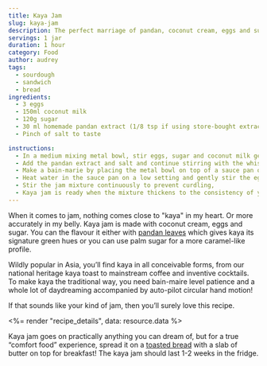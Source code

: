 ```yaml
---
title: Kaya Jam
slug: kaya-jam
description: The perfect marriage of pandan, coconut cream, eggs and sugar
servings: 1 jar
duration: 1 hour
category: Food
author: audrey
tags:
  - sourdough
  - sandwich
  - bread
ingredients:
  - 3 eggs
  - 150ml coconut milk
  - 120g sugar
  - 30 ml homemade pandan extract (1/8 tsp if using store-bought extract)
  - Pinch of salt to taste

instructions:
  - In a medium mixing metal bowl, stir eggs, sugar and coconut milk gently without creating bubbles into a smooth batter
  - Add the pandan extract and salt and continue stirring with the whisk
  - Make a bain-marie by placing the metal bowl on top of a sauce pan of similar size
  - Heat water in the sauce pan on a low setting and gently stir the egg-coconut milk mixture with the whisk
  - Stir the jam mixture continuously to prevent curdling,
  - Kaya jam is ready when the mixture thickens to the consistency of your choice, usually around the 45-60 minute mark.
---
```


When it comes to jam, nothing comes close to "kaya" in my heart. Or more accurately in my belly. Kaya jam is made with coconut cream, eggs and sugar. You can the flavour it either with [pandan leaves](https://en.wikipedia.org/wiki/Pandanus_amaryllifolius) which gives kaya its signature green hues or you can use palm sugar for a more caramel-like profile.

Wildly popular in Asia, you’ll find kaya in all conceivable forms, from our national heritage kaya toast to mainstream coffee and inventive cocktails. To make kaya the traditional way, you need bain-maire level patience and a whole lot of daydreaming accompanied by auto-pilot circular hand motion!

If that sounds like your kind of jam, then you’ll surely love this recipe.

<%= render "recipe_details", data: resource.data %>

Kaya jam goes on practically anything you can dream of, but for a true “comfort food” experience, spread it on a [toasted bread](__GHOST_URL__/sourdough-sandwich-bread/) with a slab of butter on top for breakfast! The kaya jam should last 1-2 weeks in the fridge.
